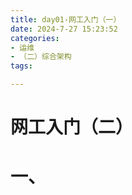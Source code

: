 ```yaml
---
title: day01-网工入门（一）
date: 2024-7-27 15:23:52
categories:
- 运维
- （二）综合架构
tags: 

---
```


# 网工入门（二）

# 一、
